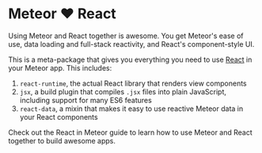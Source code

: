 # Meteor ♥ React

Using Meteor and React together is awesome. You get Meteor's ease of use, data
loading and full-stack reactivity, and React's component-style UI.

This is a meta-package that gives you everything you need to use
[React](https://facebook.github.io/react/) in your Meteor app. This includes:

1. `react-runtime`, the actual React library that renders view components
2. `jsx`, a build plugin that compiles `.jsx` files into plain JavaScript,
including support for many ES6 features
3. `react-data`, a mixin that makes it easy to use reactive Meteor data in
your React components

Check out the React in Meteor guide to learn how to use Meteor and React
together to build awesome apps.
